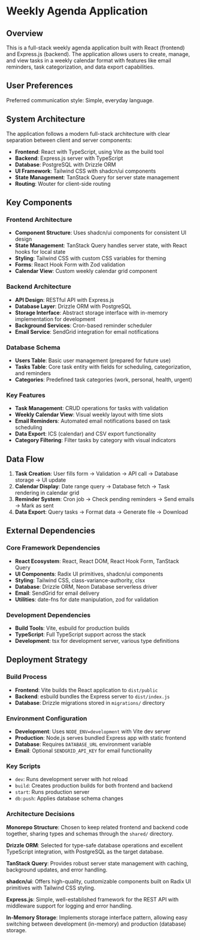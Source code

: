 # Weekly Agenda Application

## Overview

This is a full-stack weekly agenda application built with React (frontend) and Express.js (backend). The application allows users to create, manage, and view tasks in a weekly calendar format with features like email reminders, task categorization, and data export capabilities.

## User Preferences

Preferred communication style: Simple, everyday language.

## System Architecture

The application follows a modern full-stack architecture with clear separation between client and server components:

- **Frontend**: React with TypeScript, using Vite as the build tool
- **Backend**: Express.js server with TypeScript
- **Database**: PostgreSQL with Drizzle ORM
- **UI Framework**: Tailwind CSS with shadcn/ui components
- **State Management**: TanStack Query for server state management
- **Routing**: Wouter for client-side routing

## Key Components

### Frontend Architecture
- **Component Structure**: Uses shadcn/ui components for consistent UI design
- **State Management**: TanStack Query handles server state, with React hooks for local state
- **Styling**: Tailwind CSS with custom CSS variables for theming
- **Forms**: React Hook Form with Zod validation
- **Calendar View**: Custom weekly calendar grid component

### Backend Architecture
- **API Design**: RESTful API with Express.js
- **Database Layer**: Drizzle ORM with PostgreSQL
- **Storage Interface**: Abstract storage interface with in-memory implementation for development
- **Background Services**: Cron-based reminder scheduler
- **Email Service**: SendGrid integration for email notifications

### Database Schema
- **Users Table**: Basic user management (prepared for future use)
- **Tasks Table**: Core task entity with fields for scheduling, categorization, and reminders
- **Categories**: Predefined task categories (work, personal, health, urgent)

### Key Features
- **Task Management**: CRUD operations for tasks with validation
- **Weekly Calendar View**: Visual weekly layout with time slots
- **Email Reminders**: Automated email notifications based on task scheduling
- **Data Export**: ICS (calendar) and CSV export functionality
- **Category Filtering**: Filter tasks by category with visual indicators

## Data Flow

1. **Task Creation**: User fills form → Validation → API call → Database storage → UI update
2. **Calendar Display**: Date range query → Database fetch → Task rendering in calendar grid
3. **Reminder System**: Cron job → Check pending reminders → Send emails → Mark as sent
4. **Data Export**: Query tasks → Format data → Generate file → Download

## External Dependencies

### Core Framework Dependencies
- **React Ecosystem**: React, React DOM, React Hook Form, TanStack Query
- **UI Components**: Radix UI primitives, shadcn/ui components
- **Styling**: Tailwind CSS, class-variance-authority, clsx
- **Database**: Drizzle ORM, Neon Database serverless driver
- **Email**: SendGrid for email delivery
- **Utilities**: date-fns for date manipulation, zod for validation

### Development Dependencies
- **Build Tools**: Vite, esbuild for production builds
- **TypeScript**: Full TypeScript support across the stack
- **Development**: tsx for development server, various type definitions

## Deployment Strategy

### Build Process
- **Frontend**: Vite builds the React application to `dist/public`
- **Backend**: esbuild bundles the Express server to `dist/index.js`
- **Database**: Drizzle migrations stored in `migrations/` directory

### Environment Configuration
- **Development**: Uses `NODE_ENV=development` with Vite dev server
- **Production**: Node.js serves bundled Express app with static frontend
- **Database**: Requires `DATABASE_URL` environment variable
- **Email**: Optional `SENDGRID_API_KEY` for email functionality

### Key Scripts
- `dev`: Runs development server with hot reload
- `build`: Creates production builds for both frontend and backend
- `start`: Runs production server
- `db:push`: Applies database schema changes

### Architecture Decisions

**Monorepo Structure**: Chosen to keep related frontend and backend code together, sharing types and schemas through the `shared/` directory.

**Drizzle ORM**: Selected for type-safe database operations and excellent TypeScript integration, with PostgreSQL as the target database.

**TanStack Query**: Provides robust server state management with caching, background updates, and error handling.

**shadcn/ui**: Offers high-quality, customizable components built on Radix UI primitives with Tailwind CSS styling.

**Express.js**: Simple, well-established framework for the REST API with middleware support for logging and error handling.

**In-Memory Storage**: Implements storage interface pattern, allowing easy switching between development (in-memory) and production (database) storage.